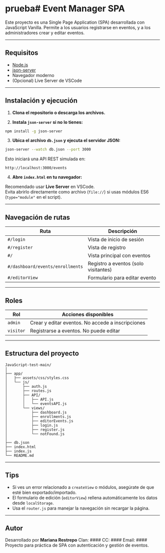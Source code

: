 # prueba#  Event Manager SPA

Este proyecto es una Single Page Application (SPA) desarrollada con JavaScript Vanilla. Permite a los usuarios registrarse en eventos, y a los administradores crear y editar eventos.

---

##  Requisitos

- [Node.js](https://nodejs.org/)
- [json-server](https://www.npmjs.com/package/json-server)
- Navegador moderno
- (Opcional) Live Server de VSCode

---

##  Instalación y ejecución

1. **Clona el repositorio o descarga los archivos.**

2. **Instala `json-server` si no lo tienes:**

```bash
npm install -g json-server
```

3. **Ubica el archivo `db.json` y ejecuta el servidor JSON:**

```bash
json-server --watch db.json --port 3000
```

Esto iniciará una API REST simulada en:

```
http://localhost:3000/events
```

4. **Abre `index.html` en tu navegador:**

Recomendado usar **Live Server** en VSCode.  
Evita abrirlo directamente como archivo (`file://`) si usas módulos ES6 (`type="module"` en el script).

---

## Navegación de rutas

| Ruta                                | Descripción                         |
|-------------------------------------|-------------------------------------|
| `#/login`                           | Vista de inicio de sesión           |
| `#/register`                        | Vista de registro                   |
| `#/`                                | Vista principal con eventos         |
| `#/dashboard/events/enrollments`   | Registro a eventos (solo visitantes)|
| `#/editorView`                      | Formulario para editar evento       |

---

## Roles

| Rol     | Acciones disponibles                          |
|---------|-----------------------------------------------|
| `admin` | Crear y editar eventos. No accede a inscripciones |
| `visitor` | Registrarse a eventos. No puede editar        |

---

## Estructura del proyecto

```
JavaScript-test-main/
│
├── app/
│   ├── assets/css/styles.css
│   └── js/
│       ├── auth.js
│       ├── routes.js
│       ├── API/
│       │   ├── API.js
│       │   └── eventsAPI.js
│       └── views/
│           ├── dashboard.js
│           ├── enrollments.js
│           ├── editorEvents.js
│           ├── login.js
│           ├── register.js
│           └── notFound.js
│
├── db.json
├── index.html
├── index.js
└── README.md
```

---

## Tips

- Si ves un error relacionado a `createView` o módulos, asegúrate de que esté bien exportado/importado.
- El formulario de edición (`editorView`) rellena automáticamente los datos desde `localStorage`.
- Usa el `router.js` para manejar la navegación sin recargar la página.

---

##  Autor

Desarrollado por **Mariana Restrepo**
Clan: ####
CC: ####
Email: ####  
Proyecto para práctica de SPA con autenticación y gestión de eventos.
